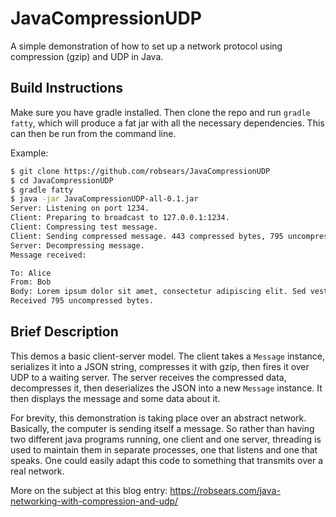 # JavaCompressionUDP

A simple demonstration of how to set up a network protocol using compression (gzip) and UDP in Java.

## Build Instructions

Make sure you have gradle installed. Then clone the repo and run `gradle fatty`, which will produce a fat jar with all the necessary dependencies. This can then be run from the command line.

Example:

```bash
$ git clone https://github.com/robsears/JavaCompressionUDP
$ cd JavaCompressionUDP
$ gradle fatty
$ java -jar JavaCompressionUDP-all-0.1.jar
Server: Listening on port 1234.
Client: Preparing to broadcast to 127.0.0.1:1234.
Client: Compressing test message.
Client: Sending compressed message. 443 compressed bytes, 795 uncompressed.
Server: Decompressing message.
Message received:

To: Alice
From: Bob
Body: Lorem ipsum dolor sit amet, consectetur adipiscing elit. Sed vestibulum dolor odio, sed sollicitudin sapien efficitur ut. Vestibulum gravida risus eu tellus aliquet commodo. Pellentesque sollicitudin orci et risus lobortis, quis elementum est bibendum. Suspendisse molestie cursus facilisis. Integer nec tellus pulvinar velit feugiat fermentum. Sed non risus sem. Pellentesque enim dui, interdum in pharetra id, bibendum eu ex. Praesent lacinia ante et dolor faucibus, quis dignissim eros pellentesque. Curabitur hendrerit imperdiet condimentum. Donec mi quam, elementum vel consectetur ac, posuere blandit ex. Sed vitae velit eu lectus rutrum condimentum. Donec vitae odio et mi vehicula euismod aliquam quis sem. Nulla aliquam convallis felis at tristique.
Received 795 uncompressed bytes.
```

## Brief Description

This demos a basic client-server model. The client takes a `Message` instance, serializes it into a JSON string, compresses it with gzip, then fires it over UDP to a waiting server. The server receives the compressed data, decompresses it, then deserializes the JSON into a new `Message` instance. It then displays the message and some data about it.

For brevity, this demonstration is taking place over an abstract network. Basically, the computer is sending itself a message. So rather than having two different java programs running, one client and one server, threading is used to maintain them in separate processes, one that listens and one that speaks. One could easily adapt this code to something that transmits over a real network.

More on the subject at this blog entry: https://robsears.com/java-networking-with-compression-and-udp/
